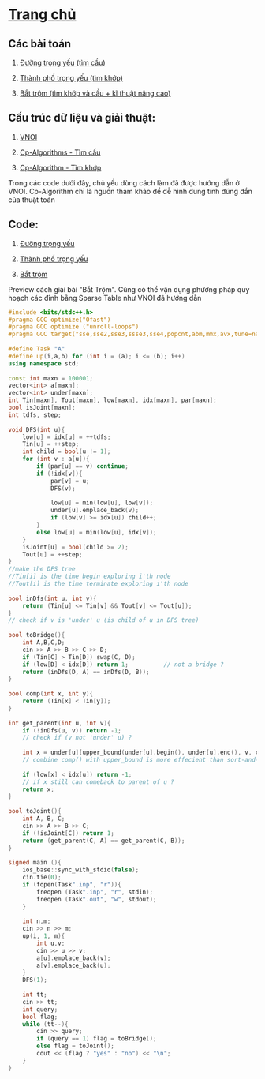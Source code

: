 # [Trang chủ](https://ppap-1264589.github.io/interesting-solution)

## Các bài toán
1) [Đường trọng yếu (tìm cầu)](https://cses.fi/problemset/task/2076)

2) [Thành phố trọng yếu (tìm khớp)](https://cses.fi/problemset/task/2077)

3) [Bắt trộm (tìm khớp và cầu + kĩ thuật nâng cao)](https://oj.vnoi.info/problem/nkpolice)

## Cấu trúc dữ liệu và giải thuật: 

1) [VNOI](https://vnoi.info/wiki/algo/graph-theory/Depth-First-Search-Tree.md#b%C3%A0i-to%C3%A1n-2)

2) [Cp-Algorithms - Tìm cầu](https://cp-algorithms.com/graph/bridge-searching.html)

3) [Cp-Algorithm - Tìm khớp](https://cp-algorithms.com/graph/cutpoints.html)

Trong các code dưới đây, chủ yếu dùng cách làm đã được hướng dẫn ở VNOI. Cp-Algorithm chỉ là nguồn tham khảo để dễ hình dung tính đúng đắn của thuật toán

## Code:

1) [Đường trọng yếu](https://ideone.com/fBuGqH)

2) [Thành phố trọng yếu](https://ideone.com/JDpfht)

3) [Bắt trộm](https://ideone.com/F5FsLp)

Preview cách giải bài "Bắt Trộm". Cũng có thể vận dụng phương pháp quy hoạch các đỉnh bằng Sparse Table như VNOI đã hướng dẫn

```c++
#include <bits/stdc++.h>
#pragma GCC optimize("Ofast")
#pragma GCC optimize ("unroll-loops")
#pragma GCC target("sse,sse2,sse3,ssse3,sse4,popcnt,abm,mmx,avx,tune=native")
 
#define Task "A"
#define up(i,a,b) for (int i = (a); i <= (b); i++)
using namespace std;
 
const int maxn = 100001;
vector<int> a[maxn];
vector<int> under[maxn];
int Tin[maxn], Tout[maxn], low[maxn], idx[maxn], par[maxn];
bool isJoint[maxn];
int tdfs, step;
 
void DFS(int u){
    low[u] = idx[u] = ++tdfs;
    Tin[u] = ++step;
    int child = bool(u != 1);
    for (int v : a[u]){
        if (par[u] == v) continue;
        if (!idx[v]){
            par[v] = u;
            DFS(v);
 
            low[u] = min(low[u], low[v]);
            under[u].emplace_back(v);
            if (low[v] >= idx[u]) child++;
        }
        else low[u] = min(low[u], idx[v]);
    }
    isJoint[u] = bool(child >= 2);
    Tout[u] = ++step;
}
//make the DFS tree
//Tin[i] is the time begin exploring i'th node
//Tout[i] is the time terminate exploring i'th node
 
bool inDfs(int u, int v){
    return (Tin[u] <= Tin[v] && Tout[v] <= Tout[u]);
}  
// check if v is 'under' u (is child of u in DFS tree)
 
bool toBridge(){
    int A,B,C,D;
    cin >> A >> B >> C >> D;
    if (Tin[C] > Tin[D]) swap(C, D);
    if (low[D] < idx[D]) return 1;          // not a bridge ?
    return (inDfs(D, A) == inDfs(D, B));
}
 
bool comp(int x, int y){
    return (Tin[x] < Tin[y]);
}
 
int get_parent(int u, int v){
    if (!inDfs(u, v)) return -1;
    // check if (v not 'under' u) ?
    
    int x = under[u][upper_bound(under[u].begin(), under[u].end(), v, comp) - under[u].begin() - 1];
    // combine comp() with upper_bound is more effecient than sort-and-find
    
    if (low[x] < idx[u]) return -1; 
    // if x still can comeback to parent of u ?
    return x;
}
 
bool toJoint(){
    int A, B, C;
    cin >> A >> B >> C;
    if (!isJoint[C]) return 1;
    return (get_parent(C, A) == get_parent(C, B));
}
 
signed main (){
    ios_base::sync_with_stdio(false);
    cin.tie(0);
    if (fopen(Task".inp", "r")){
        freopen (Task".inp", "r", stdin);
        freopen (Task".out", "w", stdout);
    }
 
    int n,m;
    cin >> n >> m;
    up(i, 1, m){
        int u,v;
        cin >> u >> v;
        a[u].emplace_back(v);
        a[v].emplace_back(u);
    }
    DFS(1);
 
    int tt;
    cin >> tt;
    int query;
    bool flag;
    while (tt--){
        cin >> query;
        if (query == 1) flag = toBridge();
        else flag = toJoint();
        cout << (flag ? "yes" : "no") << "\n";
    }
}
```
